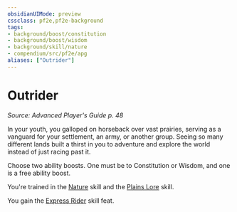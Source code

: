 ```yaml
---
obsidianUIMode: preview
cssclass: pf2e,pf2e-background
tags:
- background/boost/constitution
- background/boost/wisdom
- background/skill/nature
- compendium/src/pf2e/apg
aliases: ["Outrider"]
---
```

# Outrider
*Source: Advanced Player's Guide p. 48*  

In your youth, you galloped on horseback over vast prairies, serving as a vanguard for your settlement, an army, or another group. Seeing so many different lands built a thirst in you to adventure and explore the world instead of just racing past it.

Choose two ability boosts. One must be to Constitution or Wisdom, and one is a free ability boost.

You're trained in the [Nature](skills.md#Nature) skill and the [Plains Lore](skills.md#Lore) skill.

You gain the [Express Rider](express-rider-apg.md) skill feat.